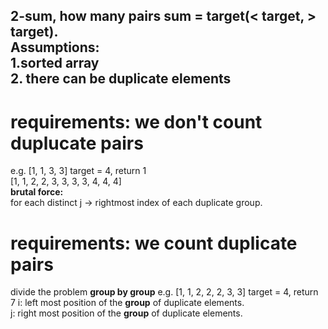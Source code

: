 ## 2-sum, how many pairs sum = target(< target, > target). <br>Assumptions:<br>1.sorted array<br>2. there can be duplicate elements
# requirements: we don't count duplucate pairs
e.g. [1, 1, 3, 3] target = 4, return 1<br>
[1, 1, 2, 2, 3, 3, 3, 3, 4, 4, 4]<br>
**brutal force:**<br>
for each distinct j -> rightmost index of each duplicate group.
# requirements: we count duplicate pairs
divide the problem **group by group**
e.g. [1, 1, 2, 2, 2, 3, 3] target = 4, return 7
i: left most position of the **group** of duplicate elements.<br>
j: right most position of the **group** of duplicate elements.